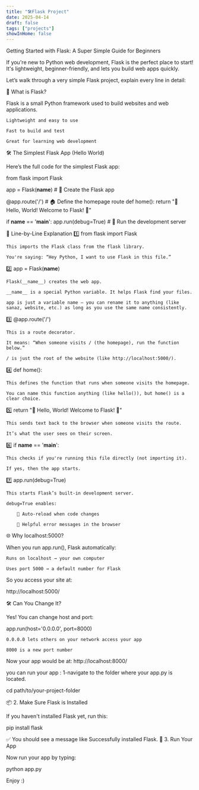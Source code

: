 ```yaml
---
title: "🛠️Flask Project"
date: 2025-04-14
draft: false
tags: ["projects"]
showInHome: false
---
```

Getting Started with Flask: A Super Simple Guide for Beginners

If you're new to Python web development, Flask is the perfect place to start! It's lightweight, beginner-friendly, and lets you build web apps quickly.

Let’s walk through a very simple Flask project, explain every line in detail:

🔧 What is Flask?

Flask is a small Python framework used to build websites and web applications.

    Lightweight and easy to use

    Fast to build and test

    Great for learning web development

🛠️ The Simplest Flask App (Hello World)

Here’s the full code for the simplest Flask app:

from flask import Flask

app = Flask(__name__)  # 🌱 Create the Flask app

@app.route('/')        # 🏠 Define the homepage route
def home():
    return "👋 Hello, World! Welcome to Flask! 🚀"

if __name__ == '__main__':
    app.run(debug=True)  # 🔁 Run the development server

🧠 Line-by-Line Explanation
1️⃣ from flask import Flask

    This imports the Flask class from the flask library.

    You're saying: “Hey Python, I want to use Flask in this file.”

2️⃣ app = Flask(__name__)

    Flask(__name__) creates the web app.

    __name__ is a special Python variable. It helps Flask find your files.

    app is just a variable name — you can rename it to anything (like sanaz, website, etc.) as long as you use the same name consistently.

3️⃣ @app.route('/')

    This is a route decorator.

    It means: “When someone visits / (the homepage), run the function below.”

    / is just the root of the website (like http://localhost:5000/).

4️⃣ def home():

    This defines the function that runs when someone visits the homepage.

    You can name this function anything (like hello()), but home() is a clear choice.

5️⃣ return "👋 Hello, World! Welcome to Flask! 🚀"

    This sends text back to the browser when someone visits the route.

    It’s what the user sees on their screen.

6️⃣ if __name__ == '__main__':

    This checks if you're running this file directly (not importing it).

    If yes, then the app starts.

7️⃣ app.run(debug=True)

    This starts Flask’s built-in development server.

    debug=True enables:

        🔁 Auto-reload when code changes

        📢 Helpful error messages in the browser

🌐 Why localhost:5000?

When you run app.run(), Flask automatically:

    Runs on localhost → your own computer

    Uses port 5000 → a default number for Flask

So you access your site at:

http://localhost:5000/

🛠 Can You Change It?

Yes! You can change host and port:

app.run(host='0.0.0.0', port=8000)

    0.0.0.0 lets others on your network access your app

    8000 is a new port number

Now your app would be at: http://localhost:8000/


you can run your app :
1-navigate to the folder where your app.py is located.

cd path/to/your-project-folder

📦 2. Make Sure Flask is Installed

If you haven't installed Flask yet, run this:

pip install flask

✅ You should see a message like Successfully installed Flask.
🏃 3. Run Your App

Now run your app by typing:

python app.py

Enjoy :)



